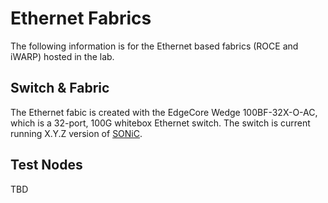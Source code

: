 # Ethernet Fabrics

The following information is for the Ethernet based fabrics (ROCE and iWARP)
hosted in the lab.

## Switch & Fabric

The Ethernet fabic is created with the EdgeCore Wedge 100BF-32X-O-AC, which is
a 32-port, 100G whitebox Ethernet switch.  The switch is current running
X.Y.Z version of [SONiC](https://azure.github.io/SONiC/).

## Test Nodes

TBD
